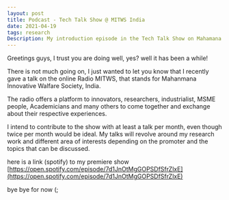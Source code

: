 ```yaml
---
layout: post
title: Podcast - Tech Talk Show @ MITWS India
date: 2021-04-19
tags: research   
Description: My introduction episode in the Tech Talk Show on Mahamana Inovative Technologies Welfare Society,Nawabganj, Bareilly.
---
```



Greetings guys, I trust you are doing well, yes? well it has been a while!

There is not much going on, I just wanted to let you know that I recently gave a talk on the online Radio
MITWS, that stands for Mahanmana Innovative Walfare Society, India. 

The radio offers a platform to innovators, researchers, industrialist, MSME people, Academicians and many others to come together and exchange about their 
respective experiences. 

I intend to contribute to the show with at least a talk per month, even though twice per month would be ideal. My talks will revolve around my research work and 
different area of interests depending on the promoter and the topics that can be discussed.

here is a link (spotify) to my premiere show  [https://open.spotify.com/episode/7d1JnOtMgGOPSDfSfrZlxE](https://open.spotify.com/episode/7d1JnOtMgGOPSDfSfrZlxE) 


bye bye for now (;
